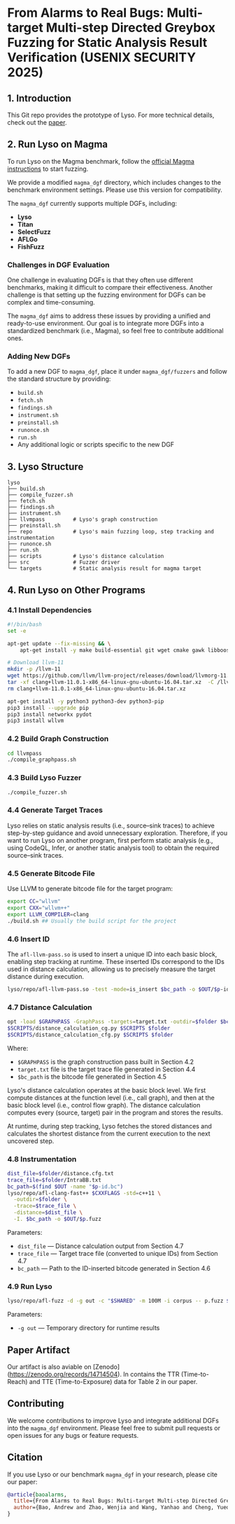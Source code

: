 # From Alarms to Real Bugs: Multi-target Multi-step Directed Greybox Fuzzing for Static Analysis Result Verification (USENIX SECURITY 2025)

## 1. Introduction

This Git repo provides the prototype of Lyso. For more technical details, check out the [paper](https://www.usenix.org/system/files/conference/usenixsecurity25/sec25cycle1-prepub-1022-bao.pdf).

## 2. Run Lyso on Magma

To run Lyso on the Magma benchmark, follow the [official Magma instructions](https://hexhive.epfl.ch/magma/docs/getting-started.html) to start fuzzing.

We provide a modified `magma_dgf` directory, which includes changes to the benchmark environment settings. Please use this version for compatibility.

The `magma_dgf` currently supports multiple DGFs, including:
- **Lyso**
- **Titan** 
- **SelectFuzz**
- **AFLGo**
- **FishFuzz**

### Challenges in DGF Evaluation

One challenge in evaluating DGFs is that they often use different benchmarks, making it difficult to compare their effectiveness. Another challenge is that setting up the fuzzing environment for DGFs can be complex and time-consuming.

The `magma_dgf` aims to address these issues by providing a unified and ready-to-use environment. Our goal is to integrate more DGFs into a standardized benchmark (i.e., Magma), so feel free to contribute additional ones.

### Adding New DGFs

To add a new DGF to `magma_dgf`, place it under `magma_dgf/fuzzers` and follow the standard structure by providing:

- `build.sh`
- `fetch.sh`
- `findings.sh`
- `instrument.sh`
- `preinstall.sh`
- `runonce.sh`
- `run.sh`
- Any additional logic or scripts specific to the new DGF

## 3. Lyso Structure

```
lyso
├── build.sh    
├── compile_fuzzer.sh
├── fetch.sh
├── findings.sh
├── instrument.sh
├── llvmpass         # Lyso's graph construction
├── preinstall.sh
├── repo             # Lyso's main fuzzing loop, step tracking and instrumentation
├── runonce.sh
├── run.sh
├── scripts          # Lyso's distance calculation
├── src              # Fuzzer driver
└── targets          # Static analysis result for magma target
```

## 4. Run Lyso on Other Programs

### 4.1 Install Dependencies

```bash
#!/bin/bash
set -e

apt-get update --fix-missing && \
    apt-get install -y make build-essential git wget cmake gawk libboost-all-dev gdb 

# Download llvm-11
mkdir -p /llvm-11
wget https://github.com/llvm/llvm-project/releases/download/llvmorg-11.0.1/clang+llvm-11.0.1-x86_64-linux-gnu-ubuntu-16.04.tar.xz
tar -xf clang+llvm-11.0.1-x86_64-linux-gnu-ubuntu-16.04.tar.xz  -C /llvm-11 --strip-components=1
rm clang+llvm-11.0.1-x86_64-linux-gnu-ubuntu-16.04.tar.xz

apt-get install -y python3 python3-dev python3-pip
pip3 install --upgrade pip
pip3 install networkx pydot
pip3 install wllvm
```

### 4.2 Build Graph Construction

```bash
cd llvmpass
./compile_graphpass.sh
```

### 4.3 Build Lyso Fuzzer

```bash
./compile_fuzzer.sh
```

### 4.4 Generate Target Traces

Lyso relies on static analysis results (i.e., source–sink traces) to achieve step-by-step guidance and avoid unnecessary exploration. Therefore, if you want to run Lyso on another program, first perform static analysis (e.g., using CodeQL, Infer, or another static analysis tool) to obtain the required source–sink traces.

### 4.5 Generate Bitcode File

Use LLVM to generate bitcode file for the target program:

```bash
export CC="wllvm"
export CXX="wllvm++"
export LLVM_COMPILER=clang
./build.sh ## Usually the build script for the project 
```

### 4.6 Insert ID

The `afl-llvm-pass.so` is used to insert a unique ID into each basic block, enabling step tracking at runtime. These inserted IDs correspond to the IDs used in distance calculation, allowing us to precisely measure the target distance during execution.

```bash
lyso/repo/afl-llvm-pass.so -test -mode=is_insert $bc_path -o $OUT/$p-id.bc
```

### 4.7 Distance Calculation

```bash
opt -load $GRAPHPASS -GraphPass -targets=target.txt -outdir=$folder $bc_path
$SCRIPTS/distance_calculation_cg.py $SCRIPTS $folder
$SCRIPTS/distance_calculation_cfg.py $SCRIPTS $folder
```

Where:
- `$GRAPHPASS` is the graph construction pass built in Section 4.2
- `target.txt` file is the target trace file generated in Section 4.4
- `$bc_path` is the bitcode file generated in Section 4.5

Lyso's distance calculation operates at the basic block level. We first compute distances at the function level (i.e., call graph), and then at the basic block level (i.e., control flow graph). The distance calculation computes every (source, target) pair in the program and stores the results.

At runtime, during step tracking, Lyso fetches the stored distances and calculates the shortest distance from the current execution to the next uncovered step.

### 4.8 Instrumentation

```bash
dist_file=$folder/distance.cfg.txt
trace_file=$folder/IntraBB.txt
bc_path=$(find $OUT -name "$p-id.bc")
lyso/repo/afl-clang-fast++ $CXXFLAGS -std=c++11 \
  -outdir=$folder \
  -trace=$trace_file \
  -distance=$dist_file \
  -I. $bc_path -o $OUT/$p.fuzz
```

Parameters:
- `dist_file` — Distance calculation output from Section 4.7
- `trace_file` — Target trace file (converted to unique IDs) from Section 4.7
- `bc_path` — Path to the ID-inserted bitcode generated in Section 4.6

### 4.9 Run Lyso

```bash
lyso/repo/afl-fuzz -d -g out -c "$SHARED" -m 100M -i corpus -- p.fuzz $ARGS 2>&1
```

Parameters:
- `-g out` — Temporary directory for runtime results


## Paper Artifact

Our artifact is also aviable on [Zenodo] (https://zenodo.org/records/14714504). In contains the TTR (Time-to-Reach) and TTE (Time-to-Exposure) data for Table 2 in our paper.

## Contributing

We welcome contributions to improve Lyso and integrate additional DGFs into the `magma_dgf` environment. Please feel free to submit pull requests or open issues for any bugs or feature requests.

## Citation

If you use Lyso or our benchmark `magma_dgf` in your research, please cite our paper:

```bibtex
@article{baoalarms,
  title={From Alarms to Real Bugs: Multi-target Multi-step Directed Greybox Fuzzing for Static Analysis Result Verification},
  author={Bao, Andrew and Zhao, Wenjia and Wang, Yanhao and Cheng, Yueqiang and McCamant, Stephen and Yew, Pen-Chung}
}
```
